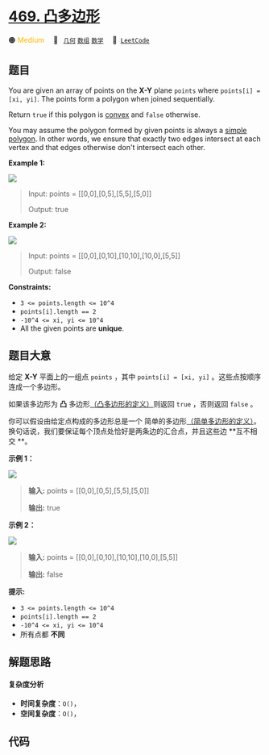# [469. 凸多边形](https://leetcode.com/problems/convex-polygon)

🟠 <font color=#ffb800>Medium</font>&emsp; 🔖&ensp; [`几何`](/tag/geometry.md) [`数组`](/tag/array.md) [`数学`](/tag/math.md)&emsp; 🔗&ensp;[`LeetCode`](https://leetcode.com/problems/convex-polygon)

## 题目

You are given an array of points on the **X-Y** plane `points` where
`points[i] = [xi, yi]`. The points form a polygon when joined sequentially.

Return `true` if this polygon is
[convex](http://en.wikipedia.org/wiki/Convex_polygon) and `false` otherwise.

You may assume the polygon formed by given points is always a [simple
polygon](http://en.wikipedia.org/wiki/Simple_polygon). In other words, we
ensure that exactly two edges intersect at each vertex and that edges
otherwise don't intersect each other.



**Example 1:**

![](https://fastly.jsdelivr.net/gh/doocs/leetcode@main/solution/0400-0499/0469.Convex%20Polygon/images/covpoly1-plane.jpg)

> Input: points = [[0,0],[0,5],[5,5],[5,0]]
> 
> Output: true

**Example 2:**

![](https://fastly.jsdelivr.net/gh/doocs/leetcode@main/solution/0400-0499/0469.Convex%20Polygon/images/covpoly2-plane.jpg)

> Input: points = [[0,0],[0,10],[10,10],[10,0],[5,5]]
> 
> Output: false

**Constraints:**

  * `3 <= points.length <= 10^4`
  * `points[i].length == 2`
  * `-10^4 <= xi, yi <= 10^4`
  * All the given points are **unique**.


## 题目大意

给定 **X-Y** 平面上的一组点 `points` ，其中 `points[i] = [xi, yi]` 。这些点按顺序连成一个多边形。

如果该多边形为 **凸**  多边形[（凸多边形的定义）](https://baike.baidu.com/item/凸多边形/)则返回 `true`
，否则返回 `false` 。

你可以假设由给定点构成的多边形总是一个
简单的多边形[（简单多边形的定义）](https://baike.baidu.com/item/%E7%AE%80%E5%8D%95%E5%A4%9A%E8%BE%B9%E5%BD%A2)。换句话说，我们要保证每个顶点处恰好是两条边的汇合点，并且这些边
**互不相交  **。



**示例 1：**

![](https://fastly.jsdelivr.net/gh/doocs/leetcode@main/solution/0400-0499/0469.Convex%20Polygon/images/covpoly1-plane.jpg)

> 
> 
> 
> 
> 
> **输入:** points = [[0,0],[0,5],[5,5],[5,0]]
> 
> **输出:** true

**示例 2：**

![](https://fastly.jsdelivr.net/gh/doocs/leetcode@main/solution/0400-0499/0469.Convex%20Polygon/images/covpoly2-plane.jpg)

> 
> 
> 
> 
> 
> **输入:** points = [[0,0],[0,10],[10,10],[10,0],[5,5]]
> 
> **输出:** false



**提示:**

  * `3 <= points.length <= 10^4`
  * `points[i].length == 2`
  * `-10^4 <= xi, yi <= 10^4`
  * 所有点都 **不同**




## 解题思路

#### 复杂度分析

- **时间复杂度**：`O()`，
- **空间复杂度**：`O()`，

## 代码

```javascript

```